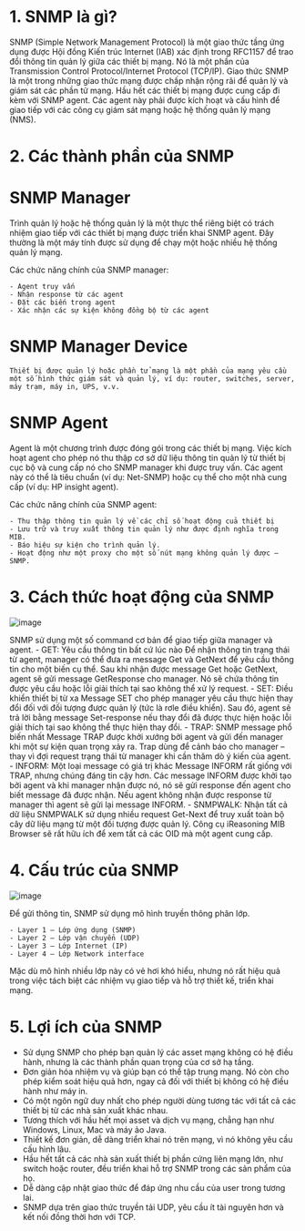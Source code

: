 # 1. SNMP là gì?
  
  SNMP (Simple Network Management Protocol) là một giao thức tầng ứng dụng được Hội đồng Kiến trúc Internet (IAB) xác định trong RFC1157 để trao đổi thông tin quản lý giữa các thiết bị mạng. Nó là một phần của Transmission Control Protocol/Internet Protocol (TCP/IP). Giao thức SNMP là một trong những giao thức mạng được chấp nhận rộng rãi để quản lý và giám sát các phần tử mạng. Hầu hết các thiết bị mạng được cung cấp đi kèm với SNMP agent. Các agent này phải được kích hoạt và cấu hình để giao tiếp với các công cụ giám sát mạng hoặc hệ thống quản lý mạng (NMS).
  
# 2. Các thành phần của SNMP

  # SNMP Manager
  Trình quản lý hoặc hệ thống quản lý là một thực thể riêng biệt có trách nhiệm giao tiếp với các thiết bị mạng được triển khai SNMP agent. Đây thường là một máy tính được sử dụng để chạy một hoặc nhiều hệ thống quản lý mạng.

  Các chức năng chính của SNMP manager:

    - Agent truy vấn
    - Nhận response từ các agent
    - Đặt các biến trong agent
    - Xác nhận các sự kiện không đồng bộ từ các agent
    
  # SNMP Manager Device
    Thiết bị được quản lý hoặc phần tử mạng là một phần của mạng yêu cầu một số hình thức giám sát và quản lý, ví dụ: router, switches, server, máy trạm, máy in, UPS, v.v.
    
  # SNMP Agent
  Agent là một chương trình được đóng gói trong các thiết bị mạng. Việc kích hoạt agent cho phép nó thu thập cơ sở dữ liệu thông tin quản lý từ thiết bị cục bộ và cung cấp nó cho SNMP manager khi được truy vấn. Các agent này có thể là tiêu chuẩn (ví dụ: Net-SNMP) hoặc cụ thể cho một nhà cung cấp (ví dụ: HP insight agent).

  Các chức năng chính của SNMP agent:

    - Thu thập thông tin quản lý về các chỉ số hoạt động cuả thiết bị
    - Lưu trữ và truy xuất thông tin quản lý như được định nghĩa trong MIB.
    - Báo hiệu sự kiện cho trình quản lý.
    - Hoạt động như một proxy cho một số nút mạng không quản lý được – SNMP.
    
# 3. Cách thức hoạt động của SNMP

  ![image](https://user-images.githubusercontent.com/55913475/157618603-f00d2dcf-209f-4f23-b0ca-5dadef6d95bb.png)
  
  SNMP sử dụng một số command cơ bản để giao tiếp giữa manager và agent.
    - GET: Yêu cầu thông tin bất cứ lúc nào
  Để nhận thông tin trạng thái từ agent, manager có thể đưa ra message Get và GetNext để yêu cầu thông tin cho một biến cụ thể. Sau khi nhận được message Get hoặc GetNext, agent sẽ gửi message GetResponse cho manager. Nó sẽ chứa thông tin được yêu cầu hoặc lỗi giải thích tại sao không thể xử lý request.
    - SET: Điều khiển thiết bị từ xa 
  Message SET cho phép manager yêu cầu thực hiện thay đổi đối với đối tượng được quản lý (tức là rơle điều khiển). Sau đó, agent sẽ trả lời bằng message Set-response nếu thay đổi đã được thực hiện hoặc lỗi giải thích tại sao không thể thực hiện thay đổi.
    - TRAP: SNMP message phổ biến nhất
  Message TRAP được khởi xướng bởi agent và gửi đến manager khi một sự kiện quan trọng xảy ra. Trap dùng để cảnh báo cho manager – thay vì đợi request trạng thái từ manager khi cần thăm dò ý kiến của agent.
    - INFORM: Một loại message có giá trị khác
  Message INFORM rất giống với TRAP, nhưng chúng đáng tin cậy hơn. Các message INFORM được khởi tạo bởi agent và khi manager nhận được nó, nó sẽ gửi response đến agent cho biết message đã được nhận. Nếu agent không nhận được response từ manager thì agent sẽ gửi lại message INFORM.
    - SNMPWALK: Nhận tất cả dữ liệu
  SNMPWALK sử dụng nhiều request Get-Next để truy xuất toàn bộ cây dữ liệu mạng từ một đối tượng được quản lý. Công cụ iReasoning MIB Browser sẽ rất hữu ích để xem tất cả các OID mà một agent cung cấp.
  
# 4. Cấu trúc của SNMP

  ![image](https://user-images.githubusercontent.com/55913475/157618699-3f0b76aa-fdbf-43e8-a814-867e5d161069.png)

  Để gửi thông tin, SNMP sử dụng mô hình truyền thông phân lớp.

    - Layer 1 – Lớp ứng dụng (SNMP)
    - Layer 2 – Lớp vận chuyển (UDP)
    - Layer 3 – Lớp Internet (IP)
    - Layer 4 – Lớp Network interface
  Mặc dù mô hình nhiều lớp này có vẻ hơi khó hiểu, nhưng nó rất hiệu quả trong việc tách biệt các nhiệm vụ giao tiếp và hỗ trợ thiết kế, triển khai mạng.
  
# 5. Lợi ích của SNMP

  - Sử dụng SNMP cho phép bạn quản lý các asset mạng không có hệ điều hành, nhưng là các thành phần quan trọng của cơ sở hạ tầng. 
  - Đơn giản hóa nhiệm vụ và giúp bạn có thể tập trung mạng. Nó còn cho phép kiểm soát hiệu quả hơn, ngay cả đối với thiết bị không có hệ điều hành như máy in.
  - Có một ngôn ngữ duy nhất cho phép người dùng tương tác với tất cả các thiết bị từ các nhà sản xuất khác nhau.
  - Tương thích với hầu hết mọi asset và dịch vụ mạng, chẳng hạn như Windows, Linux, Mac và máy ảo Java.
  - Thiết kế đơn giản, dễ dàng triển khai nó trên mạng, vì nó không yêu cầu cấu hình lâu.
  - Hầu hết tất cả các nhà sản xuất thiết bị phần cứng liên mạng lớn, như switch hoặc router, đều triển khai hỗ trợ SNMP trong các sản phẩm của họ.
  - Dễ dàng cập nhật giao thức để đáp ứng nhu cầu của user trong tương lai.
  - SNMP dựa trên giao thức truyền tải UDP, yêu cầu ít tài nguyên hơn và kết nối đồng thời hơn với TCP.
